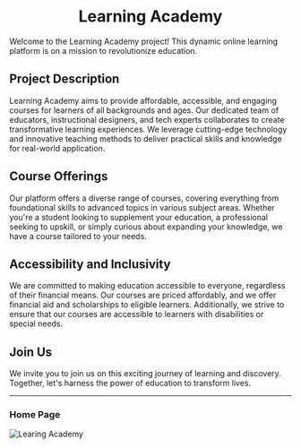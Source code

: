 <h1 align="center">Learning Academy</h1>



Welcome to the Learning Academy project! This dynamic online learning platform is on a mission to revolutionize education.

## Project Description

Learning Academy aims to provide affordable, accessible, and engaging courses for learners of all backgrounds and ages. Our dedicated team of educators, instructional designers, and tech experts collaborates to create transformative learning experiences. We leverage cutting-edge technology and innovative teaching methods to deliver practical skills and knowledge for real-world application.

## Course Offerings

Our platform offers a diverse range of courses, covering everything from foundational skills to advanced topics in various subject areas. Whether you're a student looking to supplement your education, a professional seeking to upskill, or simply curious about expanding your knowledge, we have a course tailored to your needs.

## Accessibility and Inclusivity

We are committed to making education accessible to everyone, regardless of their financial means. Our courses are priced affordably, and we offer financial aid and scholarships to eligible learners. Additionally, we strive to ensure that our courses are accessible to learners with disabilities or special needs.

## Join Us

We invite you to join us on this exciting journey of learning and discovery. Together, let's harness the power of education to transform lives.

---


<h3>Home Page</h1>

![Learing Academy](https://drive.google.com/uc?id=1DEDs7K1r8zC-grQlh8efALZvf3NhNxBQ)

